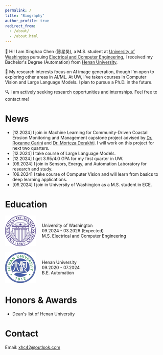```yaml
---
permalink: /
title: "Biography"
author_profile: true
redirect_from: 
  - /about/
  - /about.html
---
```


:wave: Hi! I am Xinghao Chen (陈星昊), a M.S. student at [University of Washington](https://www.washington.edu/) pursuing [Electrical and Computer Engineering](https://www.ece.uw.edu/),  I received my Bachelor's Degree (Automation) from [Henan University](https://www.henu.edu.cn/).

:microscope: My research interests focus on AI image generation, though I'm open to exploring other areas in AI/ML. At UW, I've taken courses in Computer Vision and Large Language Models. I plan to pursue a Ph.D. in the future.

:mag: I am actively seeking research opportunities and internships. Feel free to contact me!

News
======
* [12.2024] I join in Machine Learning for Community-Driven Coastal Erosion Monitoring and Management capstone project advised by [Dr. Roxanne Carini](https://www.apl.washington.edu/people/profile.php?last_name=Carini&first_name=Roxanne) and [Dr. Morteza Derakhti](https://www.ce.washington.edu/facultyfinder/morteza-derakhti). I will work on this project for next two quarters.
* [12.2024] I take course of Large Language Models.
* [12.2024] I get 3.95/4.0 GPA for my first quarter in UW.
* [09.2024] I join in Sensors, Energy, and Automation Laboratory for research and study.
* [09.2024] I take course of Computer Vision and will learn from basics to deep learning applications.
* [09.2024] I join in University of Washington as a M.S. student in ECE.

Education
======
<div style="display: flex; align-items: center; margin-bottom: 20px;">
    <img src="/images/uwlogo.png" width="100px" style="margin-right: 20px;">
    <div>
        <p style="margin: 0;">University of Washington</p>
        <p style="margin: 0;">09.2024 - 03.2026 (Expected)</p>
        <p style="margin: 0;">M.S. Electrical and Computer Engineering</p>
    </div>
</div>

<div style="display: flex; align-items: center;">
    <img src="/images/henulogo.png" width="100px" style="margin-right: 20px;">
    <div>
        <p style="margin: 0;">Henan University</p>
        <p style="margin: 0;">09.2020 - 07.2024</p>
        <p style="margin: 0;">B.E. Automation</p>
    </div>
</div>

<div style="margin-bottom: 20px;"></div>

Honors & Awards
======
* Dean's list of Henan University

Contact
======
Email: xhc42@outlook.com